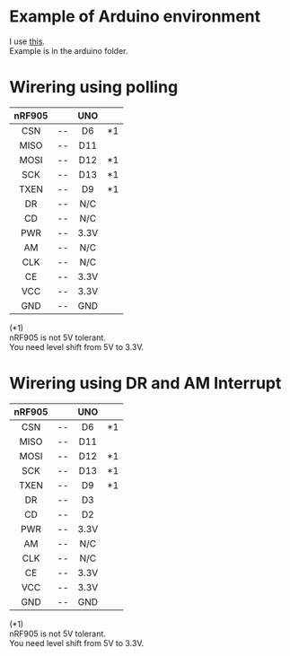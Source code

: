 # Example of Arduino environment   
I use [this](https://github.com/ZakKemble/nRF905-arduino).   
Example is in the arduino folder.   

# Wirering using polling

|nRF905||UNO||
|:-:|:-:|:-:|:-:|
|CSN|--|D6|*1|
|MISO|--|D11||
|MOSI|--|D12|*1|
|SCK|--|D13|*1|
|TXEN|--|D9|*1|
|DR|--|N/C||
|CD|--|N/C||
|PWR|--|3.3V||
|AM|--|N/C||
|CLK|--|N/C||
|CE|--|3.3V||
|VCC|--|3.3V||
|GND|--|GND||

(*1)    
nRF905 is not 5V tolerant.   
You need level shift from 5V to 3.3V.   

# Wirering using DR and AM Interrupt

|nRF905||UNO||
|:-:|:-:|:-:|:-:|
|CSN|--|D6|*1|
|MISO|--|D11||
|MOSI|--|D12|*1|
|SCK|--|D13|*1|
|TXEN|--|D9|*1|
|DR|--|D3||
|CD|--|D2||
|PWR|--|3.3V||
|AM|--|N/C||
|CLK|--|N/C||
|CE|--|3.3V||
|VCC|--|3.3V||
|GND|--|GND||

(*1)    
nRF905 is not 5V tolerant.   
You need level shift from 5V to 3.3V.   
